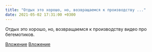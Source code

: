 ```yaml
---
title: "Отдых это хорошо, но, возвращаемся к производству ..."
date: 2021-05-02 17:31:00 +0300
---
```


Отдых это хорошо, но, возвращаемся к производству видео про бегемотиков.


[Вложение](/assets/vk_photos/1/vT8j3RkqjDE.jpg)
[Вложение](/assets/vk_photos/2/GAV3kEkP2nk.jpg)
